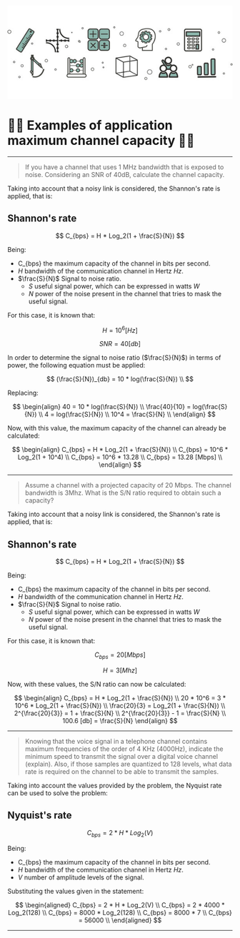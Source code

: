 ![Welcome](/images/physical_layer/channel_capacity/math_banner.jpg)

# 🧑‍💻 Examples of application maximum channel capacity 🧑‍💻

---

> If you have a channel that uses 1 MHz bandwidth that is exposed to noise. Considering an SNR of 40dB, calculate the channel capacity.

Taking into account that a noisy link is considered, the Shannon's rate is applied, that is:

## Shannon's rate

$$
C_{bps} = H * Log_2(1 + \frac{S}{N})
$$

Being:
- C_{bps} the maximum capacity of the channel in bits per second.
- *H* bandwidth of the communication channel in Hertz *Hz*.
- $\frac{S}{N}$ Signal to noise ratio.
  - *S* useful signal power, which can be expressed in watts *W*
  - *N* power of the noise present in the channel that tries to mask the useful signal.

For this case, it is known that:

$$
H = 10^6 [Hz]
$$

$$
SNR = 40 [db]
$$

In order to determine the signal to noise ratio ($\frac{S}{N}$) in terms of power, the following equation must be applied:

$$
(\frac{S}{N})_{db} = 10 * log(\frac{S}{N}) \\
$$

Replacing: 

$$
\begin{align} 
40 = 10 * log(\frac{S}{N}) \\
\frac{40}{10} = log(\frac{S}{N}) \\
4 = log(\frac{S}{N}) \\
10^4 = \frac{S}{N} \\
\end{align}
$$

Now, with this value, the maximum capacity of the channel can already be calculated:

$$
\begin{align} 
C_{bps} = H * Log_2(1 + \frac{S}{N}) \\
C_{bps} = 10^6 * Log_2(1 + 10^4) \\
C_{bps} = 10^6 * 13.28 \\
C_{bps} = 13.28 [Mbps] \\
\end{align}
$$

---

> Assume a channel with a projected capacity of 20 Mbps. The channel bandwidth is 3Mhz. What is the S/N ratio required to obtain such a capacity?

Taking into account that a noisy link is considered, the Shannon's rate is applied, that is:

## Shannon's rate

$$
C_{bps} = H * Log_2(1 + \frac{S}{N})
$$

Being:
- C_{bps} the maximum capacity of the channel in bits per second.
- *H* bandwidth of the communication channel in Hertz *Hz*.
- $\frac{S}{N}$ Signal to noise ratio.
  - *S* useful signal power, which can be expressed in watts *W*
  - *N* power of the noise present in the channel that tries to mask the useful signal.

For this case, it is known that:

$$
C_{bps} = 20 [Mbps]
$$

$$
H = 3 [Mhz]
$$

Now, with these values, the S/N ratio can now be calculated:

$$
\begin{align} 
C_{bps} = H * Log_2(1 + \frac{S}{N}) \\
20 * 10^6 = 3 * 10^6 * Log_2(1 + \frac{S}{N}) \\
\frac{20}{3} = Log_2(1 + \frac{S}{N}) \\
2^{\frac{20}{3}} = 1 + \frac{S}{N} \\
2^{\frac{20}{3}} - 1 = \frac{S}{N} \\
100.6 [db] = \frac{S}{N}
\end{align} 
$$

---

> Knowing that the voice signal in a telephone channel contains maximum frequencies of the order of 4 KHz (4000Hz), indicate the
minimum speed to transmit the signal over a digital voice channel (explain). Also, if those samples are quantized to 128 levels, what data rate is required on the channel to be able to transmit the samples.

Taking into account the values ​​provided by the problem, the Nyquist rate can be used to solve the problem:

## Nyquist's rate

$$
C_{bps} = 2 * H * Log_2(V)
$$

Being:
- C_{bps} the maximum capacity of the channel in bits per second.
- *H* bandwidth of the communication channel in Hertz *Hz*.
- *V* number of amplitude levels of the signal.

Substituting the values ​​given in the statement:

$$
\begin{aligned} 
C_{bps} = 2 * H * Log_2(V) \\
C_{bps} = 2 * 4000 * Log_2(128) \\
C_{bps} = 8000 * Log_2(128) \\
C_{bps} = 8000 * 7 \\
C_{bps} = 56000 \\
\end{aligned} 
$$

---

